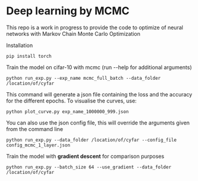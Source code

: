 # Deep learning by MCMC


This repo is a work in progress to provide the code to optimize of neural networks with Markov Chain Monte Carlo Optimization


 Installation

```
pip install torch 
```

Train the model on cifar-10 with mcmc (run --help for additional arguments)

```
python run_exp.py --exp_name mcmc_full_batch --data_folder /location/of/cyfar
```
This command will generate a json file containing the loss and the accuracy for the different epochs. 
To visualise the curves, use: 

```
python plot_curve.py exp_name_1000000_999.json
```

You can also use the json config file, this will override the arguments given from the command line

```
python run_exp.py --data_folder /location/of/cyfar --config_file config_mcmc_1_layer.json
```


Train the model with **gradient descent** for comparison purposes

```
python run_exp.py --batch_size 64 --use_gradient --data_folder /location/of/cyfar
```

